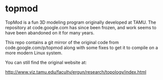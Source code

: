 # topmod

TopMod is a fun 3D modeling program originally developed at TAMU.
The repository at code.google.com has since been frozen, and work
seems to have been abandoned on it for many years.

This repo contains a git mirror of the original code from
code.google.com/p/topmod along with some fixes to get it to compile
on a more modern Linux system.

You can still find the original website at:

http://www.viz.tamu.edu/faculty/ergun/research/topology/index.html
